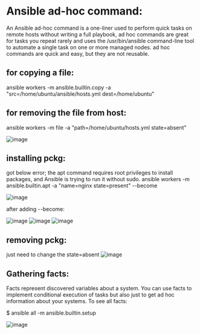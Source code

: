 # Ansible ad-hoc command:
An Ansible ad-hoc command is a one-liner used to perform quick tasks on remote hosts without writing a full playbook, ad hoc commands are great for tasks you repeat rarely and uses the /usr/bin/ansible command-line tool to automate a single task on one or more managed nodes. ad hoc commands are quick and easy, but they are not reusable.
## for copying a file: 
ansible workers -m ansible.builtin.copy -a "src=/home/ubuntu/ansible/hosts.yml dest=/home/ubuntu"

## for removing the file from host:
ansible workers -m file -a "path=/home/ubuntu/hosts.yml state=absent"

![image](https://github.com/user-attachments/assets/5898a060-5f99-40fb-a489-ba21bf601599)

## installing pckg:
got below error; the apt command requires root privileges to install packages, and Ansible is trying to run it without sudo.
ansible workers -m ansible.builtin.apt -a "name=nginx state=present" --become

![image](https://github.com/user-attachments/assets/1f0db3bb-a7b7-45a5-806a-43b5d5f106b7)

after adding --become:

![image](https://github.com/user-attachments/assets/2f602c32-24eb-4072-a45f-a20b1153e6bc)
![image](https://github.com/user-attachments/assets/79e7d2bd-c8bd-4951-8090-2b59ec1efda7)
![image](https://github.com/user-attachments/assets/9c68a4c6-ce66-4074-9c77-688db43393dd)

## removing pckg:

just need to change the state=absent
![image](https://github.com/user-attachments/assets/ca92e636-462e-4b95-91b0-a3d79f1018c5)

## Gathering facts:
Facts represent discovered variables about a system. You can use facts to implement conditional execution of tasks but also just to get ad hoc information about your systems. To see all facts:

$ ansible all -m ansible.builtin.setup

![image](https://github.com/user-attachments/assets/0fc4dc58-bc3c-4428-ae61-51e26a7afab2)
